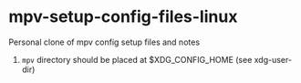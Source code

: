 # mpv-setup-config-files-linux
Personal clone of mpv config setup files and notes

1. `mpv` directory should be placed at $XDG_CONFIG_HOME (see xdg-user-dir)
